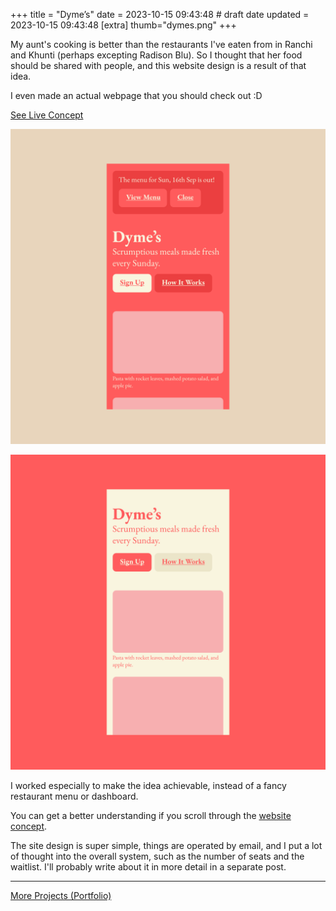 +++
title = "Dyme’s"
date = 2023-10-15 09:43:48 # draft date
updated = 2023-10-15 09:43:48
[extra]
thumb="dymes.png"
+++

My aunt's cooking is better than the restaurants
I've eaten from in Ranchi and Khunti
(perhaps excepting Radison Blu).
So I thought that her food should be shared with people,
and this website design is a result of that idea.

I even made an actual webpage
that you should check out :D

[See Live Concept](/dymes.html)

![Website screen mockup](/dymes.png)

![Website screen mockup](/dymes-light.png)

I worked especially to make the idea achievable,
instead of a fancy restaurant menu or dashboard.

You can get a better understanding
if you scroll through the [website concept](/dymes.html).

The site design is super simple,
things are operated by email,
and I put a lot of thought into the overall system,
such as the number of seats and the waitlist.
I'll probably write about it in more detail in a separate post.

***

[More Projects (Portfolio)](@/portfolio.md)
